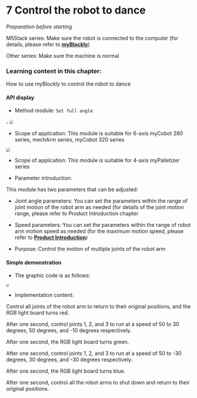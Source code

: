 # 7 Control the robot to dance

<i>Preparation before starting</i>

M5Stack series: Make sure the robot is connected to the computer (for details, please refer to **[myBlockly](https://docs.elephantrobotics.com/docs/gitbook/5-ProgramingApplication-myblockly-uiflow-mind/5.1-myblockly/)**)

Other series: Make sure the machine is normal

### Learning content in this chapter:

How to use myBlockly to control the robot to dance

#### API display

* Method module: `Set full angle`

<img src="../../../../resources\3-FunctionsAndApplications\6.developmentGuide\myBlocklyAndUlFlow\myblocklyTutorials\dance/set angle API 1.jpg" style="zoom: 33%;" />

<img src="../../../../resources\3-FunctionsAndApplications\6.developmentGuide\myBlocklyAndUlFlow\myblocklyTutorials\dance/set angle six.jpg" style="zoom: 67%;" />

* Scope of application: This module is suitable for 6-axis myCobot 280 series, mechArm series, myCobot 320 series

<img src="../../../../resources\3-FunctionsAndApplications\6.developmentGuide\myBlocklyAndUlFlow\myblocklyTutorials\dance/set angle four.jpg" style="zoom: 67%;" />

* Scope of application: This module is suitable for 4-axis myPalletizer series

* Parameter introduction:

This module has two parameters that can be adjusted:

* Joint angle parameters: You can set the parameters within the range of joint motion of the robot arm as needed (for details of the joint motion range, please refer to Product Introduction chapter

* Speed ​​parameters: You can set the parameters within the range of robot arm motion speed as needed (for the maximum motion speed, please refer to **[Product Introduction](https://docs.elephantrobotics.com/docs/gitbook/2-serialproduct/2-buy.html)**)

* Purpose: Control the motion of multiple joints of the robot arm

#### Simple demonstration

* The graphic code is as follows:

<img src="../../../../resources\3-FunctionsAndApplications\6.developmentGuide\myBlocklyAndUlFlow\myblocklyTutorials\dance/dance demo.jpg" style="zoom: 50%;" />

* Implementation content:

Control all joints of the robot arm to return to their original positions, and the RGB light board turns red.

After one second, control joints 1, 2, and 3 to run at a speed of 50 to 30 degrees, 50 degrees, and -10 degrees respectively.

After one second, the RGB light board turns green.

After one second, control joints 1, 2, and 3 to run at a speed of 50 to -30 degrees, 30 degrees, and -30 degrees respectively.

After one second, the RGB light board turns blue.

After one second, control all the robot arms to shut down and return to their original positions.
